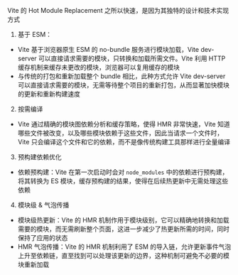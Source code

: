 Vite 的 Hot Module Replacement 之所以快速，是因为其独特的设计和技术实现方式

1. 基于 ESM：

- Vite 基于浏览器原生 ESM 的 no-bundle 服务进行模块加载，Vite dev-server 可以直接请求需要的模块，只转换和加载所需文件。Vite 利用 HTTP 缓存机制来缓存未更改的模块，浏览器可以复用缓存的模块
- 与传统的打包和重新加载整个 bundle 相比，此种方式允许 Vite dev-server 可以直接请求需要的模块，无需等待整个项目的重新打包，从而显著加快模块的更新和重新构建速度

2. 按需编译

- Vite 通过精确的模块图依赖分析和缓存策略，使得 HMR 非常快速，Vite 知道哪些文件被改变，以及哪些模块依赖于这些文件，因此当请求一个文件时，Vite 只会编译这个文件和它的依赖，而不是像传统构建工具那样进行全量编译

3. 预构建依赖优化

- 依赖预构建：Vite 在第一次启动时会对 `node_modules` 中的依赖进行预构建，将其转换为 ES 模块，缓存预构建的结果，使得在后续热更新中无需处理这些依赖

4. 模块级 & 气泡传播

- 模块级热更新：Vite 的 HMR 机制作用于模块级别，它可以精确地转换和加载需要的模块，而无需刷新整个页面，这进一步减少了热更新所需的时间，同时保持了应用的状态
- HMR 气泡传播：Vite 的 HMR 机制利用了 ESM 的导入链，允许更新事件气泡上升至依赖链，直至找到可以处理该更新的边界，这种机制可避免不必要的模块重新加载

